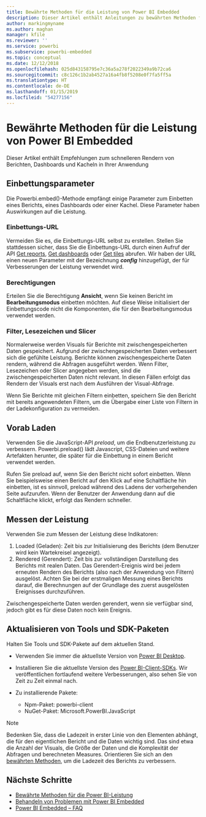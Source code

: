 ```yaml
---
title: Bewährte Methoden für die Leistung von Power BI Embedded
description: Dieser Artikel enthält Anleitungen zu bewährten Methoden für Embedded Analytics
author: markingmyname
ms.author: maghan
manager: kfile
ms.reviewer: ''
ms.service: powerbi
ms.subservice: powerbi-embedded
ms.topic: conceptual
ms.date: 12/12/2018
ms.openlocfilehash: 025d843158795e7c36a5a278f2022349a9b72ca6
ms.sourcegitcommit: c8c126c1b2ab4527a16a4fb8f5208e0f7fa5ff5a
ms.translationtype: HT
ms.contentlocale: de-DE
ms.lasthandoff: 01/15/2019
ms.locfileid: "54277156"
---
```

# <a name="power-bi-embedded-performance-best-practices"></a>Bewährte Methoden für die Leistung von Power BI Embedded

Dieser Artikel enthält Empfehlungen zum schnelleren Rendern von Berichten, Dashboards und Kacheln in Ihrer Anwendung

## <a name="embed-parameters"></a>Einbettungsparameter

Die Powerbi.embed()-Methode empfängt einige Parameter zum Einbetten eines Berichts, eines Dashboards oder einer Kachel. Diese Parameter haben Auswirkungen auf die Leistung.

### <a name="embed-url"></a>Einbettungs-URL

Vermeiden Sie es, die Einbettungs-URL selbst zu erstellen. Stellen Sie stattdessen sicher, dass Sie die Einbettungs-URL durch einen Aufruf der API [Get reports](https://na01.safelinks.protection.outlook.com/?url=https%3A%2F%2Fdocs.microsoft.com%2Fen-us%2Frest%2Fapi%2Fpower-bi%2Freports%2Fgetreportsingroup&data=02%7C01%7CMark.Ghanayem%40microsoft.com%7C07ca68ceb37a48e3f3de08d64968707a%7C72f988bf86f141af91ab2d7cd011db47%7C1%7C0%7C636777110256168308&sdata=22lkqRM2w1MQfrM8dooedaPqqIU8PufTq9TT4VDzRo0%3D&reserved=0), [Get dashboards](https://na01.safelinks.protection.outlook.com/?url=https%3A%2F%2Fdocs.microsoft.com%2Fen-us%2Frest%2Fapi%2Fpower-bi%2Fdashboards%2Fgetdashboardsingroup&data=02%7C01%7CMark.Ghanayem%40microsoft.com%7C07ca68ceb37a48e3f3de08d64968707a%7C72f988bf86f141af91ab2d7cd011db47%7C1%7C0%7C636777110256168308&sdata=nfWRgbSoXVF42Rg%2Ba9491u19uksXp%2FAyz%2Fa%2Ba7%2FCtdA%3D&reserved=0) oder [Get tiles](https://na01.safelinks.protection.outlook.com/?url=https%3A%2F%2Fdocs.microsoft.com%2Fen-us%2Frest%2Fapi%2Fpower-bi%2Fdashboards%2Fgettilesingroup&data=02%7C01%7CMark.Ghanayem%40microsoft.com%7C07ca68ceb37a48e3f3de08d64968707a%7C72f988bf86f141af91ab2d7cd011db47%7C1%7C0%7C636777110256178318&sdata=LgZ27TynNpqQJDrb3aHWGQXIS%2FzichAO9De5M2uhF1Q%3D&reserved=0) abrufen. Wir haben der URL einen neuen Parameter mit der Bezeichnung **_config_** hinzugefügt, der für Verbesserungen der Leistung verwendet wird.

### <a name="permissions"></a>Berechtigungen

Erteilen Sie die Berechtigung **Ansicht**, wenn Sie keinen Bericht im **Bearbeitungsmodus** einbetten möchten. Auf diese Weise initialisiert der Einbettungscode nicht die Komponenten, die für den Bearbeitungsmodus verwendet werden.

### <a name="filters-bookmarks-and-slicers"></a>Filter, Lesezeichen und Slicer

Normalerweise werden Visuals für Berichte mit zwischengespeicherten Daten gespeichert. Aufgrund der zwischengespeicherten Daten verbessert sich die gefühlte Leistung. Berichte können zwischengespeicherte Daten rendern, während die Abfragen ausgeführt werden. Wenn Filter, Lesezeichen oder Slicer angegeben werden, sind die zwischengespeicherten Daten nicht relevant. In diesen Fällen erfolgt das Rendern der Visuals erst nach dem Ausführen der Visual-Abfrage.

Wenn Sie Berichte mit gleichen Filtern einbetten, speichern Sie den Bericht mit bereits angewendeten Filtern, um die Übergabe einer Liste von Filtern in der Ladekonfiguration zu vermeiden.

## <a name="preload"></a>Vorab Laden

Verwenden Sie die JavaScript-API *preload*, um die Endbenutzerleistung zu verbessern.
Powerbi.preload() lädt Javascript, CSS-Dateien und weitere Artefakten herunter, die später für die Einbettung in einem Bericht verwendet werden.

Rufen Sie preload auf, wenn Sie den Bericht nicht sofort einbetten. Wenn Sie beispielsweise einen Bericht auf den Klick auf eine Schaltfläche hin einbetten, ist es sinnvoll, preload während des Ladens der vorhergehenden Seite aufzurufen. Wenn der Benutzer der Anwendung dann auf die Schaltfläche klickt, erfolgt das Rendern schneller.

## <a name="measure-performance"></a>Messen der Leistung

Verwenden Sie zum Messen der Leistung diese Indikatoren:

1. Loaded (Geladen): Zeit bis zur Initialisierung des Berichts (dem Benutzer wird kein Wartekreisel angezeigt).
2. Rendered (Gerendert): Zeit bis zur vollständigen Darstellung des Berichts mit realen Daten. Das Gerendert-Ereignis wird bei jedem erneuten Rendern des Berichts (also nach der Anwendung von Filtern) ausgelöst. Achten Sie bei der erstmaligen Messung eines Berichts darauf, die Berechnungen auf der Grundlage des zuerst ausgelösten Ereignisses durchzuführen.

Zwischengespeicherte Daten werden gerendert, wenn sie verfügbar sind, jedoch gibt es für diese Daten noch kein Ereignis.

## <a name="update-tools-and-sdk-packages"></a>Aktualisieren von Tools und SDK-Paketen

Halten Sie Tools und SDK-Pakete auf dem aktuellen Stand.

* Verwenden Sie immer die aktuellste Version von [Power BI Desktop](https://powerbi.microsoft.com/en-us/desktop/).

* Installieren Sie die aktuellste Version des [Power BI-Client-SDKs](https://github.com/Microsoft/PowerBI-JavaScript). Wir veröffentlichen fortlaufend weitere Verbesserungen, also sehen Sie von Zeit zu Zeit einmal nach.

* Zu installierende Pakete:
    * Npm-Paket: powerbi-client
    * NuGet-Paket: Microsoft.PowerBI.JavaScript

> [!Note]
> Bedenken Sie, dass die Ladezeit in erster Linie von den Elementen abhängt, die für den eigentlichen Bericht und die Daten wichtig sind. Das sind etwa die Anzahl der Visuals, die Größe der Daten und die Komplexität der Abfragen und berechneten Measures. Orientieren Sie sich an den [bewährten Methoden](../power-bi-reports-performance.md), um die Ladezeit des Berichts zu verbessern.

## <a name="next-steps"></a>Nächste Schritte

* [Bewährte Methoden für die Power BI-Leistung](../power-bi-reports-performance.md)
* [Behandeln von Problemen mit Power BI Embedded](embedded-troubleshoot.md)
* [Power BI Embedded – FAQ](embedded-faq.md)
